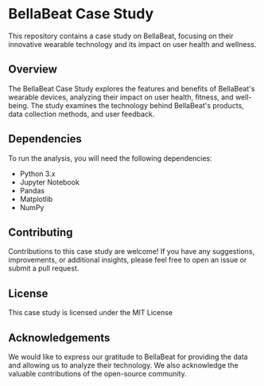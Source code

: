 # BellaBeat Case Study

This repository contains a case study on BellaBeat, focusing on their innovative wearable technology and its impact on user health and wellness.

## Overview

The BellaBeat Case Study explores the features and benefits of BellaBeat's wearable devices, analyzing their impact on user health, fitness, and well-being. The study examines the technology behind BellaBeat's products, data collection methods, and user feedback.


## Dependencies

To run the analysis, you will need the following dependencies:

- Python 3.x
- Jupyter Notebook
- Pandas
- Matplotlib
- NumPy

## Contributing

Contributions to this case study are welcome! If you have any suggestions, improvements, or additional insights, please feel free to open an issue or submit a pull request.

## License

This case study is licensed under the MIT License

## Acknowledgements

We would like to express our gratitude to BellaBeat for providing the data and allowing us to analyze their technology. We also acknowledge the valuable contributions of the open-source community.


